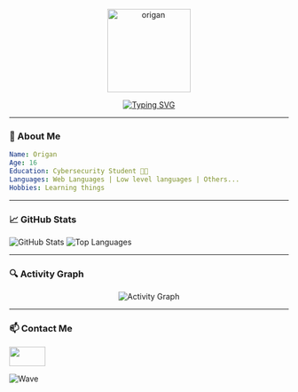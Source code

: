 <p align="center">
  <img src=https://avatars.githubusercontent.com/u/217202989" alt="origan" width="150" />
</p>

<p align="center">
  <a href="https://git.io/typing-svg">
    <img src="https://readme-typing-svg.demolab.com/?font=Fira+Code&weight=600&pause=1000&color=0AFFEF&center=true&vCenter=true&width=435&lines=I+am+Origan;Cybersecurity+Student" alt="Typing SVG" />
  </a>
</p>

---

### 🧠 About Me

```yaml
Name: Origan
Age: 16
Education: Cybersecurity Student 👨‍💻
Languages: Web Languages | Low level languages | Others...
Hobbies: Learning things
```
---

### 📈 GitHub Stats
<p align="left">
  <img src="https://github-readme-stats.vercel.app/api?username=OriganOH&show_icons=true&theme=radical&hide_border=true" alt="GitHub Stats" />
  <img src="https://github-readme-stats.vercel.app/api/top-langs/?username=OriganOH&layout=compact&theme=radical&hide_border=true" alt="Top Languages" />
</p>

---

### 🔍 Activity Graph
<p align="center">
  <img src="https://github-readme-activity-graph.vercel.app/graph?username=OriganOH&theme=react-dark&hide_border=true&area=true" alt="Activity Graph" />
</p>

---

### 📫 Contact Me
<a href="https://discord.com/users/1366795832900456448"><img src="https://external-content.duckduckgo.com/iu/?u=https%3A%2F%2Flogosmarcas.net%2Fwp-content%2Fuploads%2F2020%2F12%2FDiscord-Emblema.png&f=1&nofb=1&ipt=f4c9c0c4187fdf0847495bd5c4af848240baec0d3d0ea2463a780f06c8db2df9" width="65" height="35"></a>





<img src="https://capsule-render.vercel.app/api?type=waving&color=5cb3cc&height=100&section=footer&text=&fontSize=24&fontAlignY=80" alt="Wave" />
